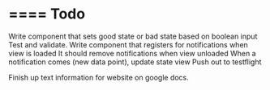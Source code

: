 ====
Todo
====

Write component that sets good state or bad state based on boolean input
Test and validate.
Write component that registers for notifications when view is loaded
It should remove notifications when view unloaded
When a notification comes (new data point), update state view
Push out to testflight

Finish up text information for website on google docs.